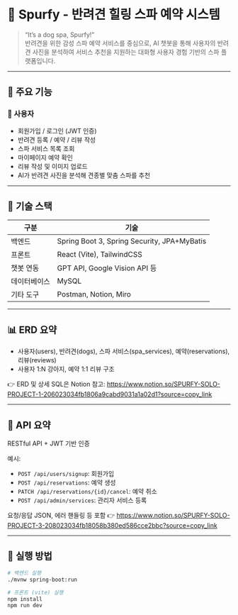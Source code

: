 # 🐶 Spurfy - 반려견 힐링 스파 예약 시스템

> “It’s a dog spa, Spurfy!”  
> 반려견을 위한 감성 스파 예약 서비스를 중심으로,
AI 챗봇을 통해 사용자의 반려견 사진을 분석하여 서비스 추천을 지원하는
대화형 사용자 경험 기반의 스파 플랫폼입니다.

---

## 🧼 주요 기능

### 👤 사용자
- 회원가입 / 로그인 (JWT 인증)
- 반려견 등록 / 예약 / 리뷰 작성
- 스파 서비스 목록 조회
- 마이페이지 예약 확인
- 리뷰 작성 및 이미지 업로드
- AI가 반려견 사진을 분석해 견종별 맞춤 스파를 추천

---

## 🧱 기술 스택

| 구분 | 기술 |
|------|------|
| 백엔드 | Spring Boot 3, Spring Security, JPA+MyBatis |
| 프론트 | React (Vite), TailwindCSS |
| 챗봇 연동 | GPT API, Google Vision API 등 |
| 데이터베이스 | MySQL |
| 기타 도구 | Postman, Notion, Miro |

---

## 📊 ERD 요약

- 사용자(users), 반려견(dogs), 스파 서비스(spa_services), 예약(reservations), 리뷰(reviews)
- 사용자 1:N 강아지, 예약 1:1 리뷰 구조

👉 ERD 및 상세 SQL은 Notion 참고: https://www.notion.so/SPURFY-SOLO-PROJECT-1-206023034fb1806a9cabd9031a1a02d1?source=copy_link

---

## 🔗 API 요약

RESTful API + JWT 기반 인증

예시:
- `POST /api/users/signup`: 회원가입
- `POST /api/reservations`: 예약 생성
- `PATCH /api/reservations/{id}/cancel`: 예약 취소
- `POST /api/admin/services`: 관리자 서비스 등록

요청/응답 JSON, 에러 핸들링 등 포함 👉 https://www.notion.so/SPURFY-SOLO-PROJECT-3-208023034fb18058b380ed586cce2bbc?source=copy_link

---

## 🚀 실행 방법

```bash
# 백엔드 실행
./mvnw spring-boot:run

# 프론트 (vite) 실행
npm install
npm run dev
